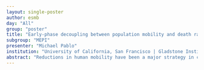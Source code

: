 ```yaml
---
layout: single-poster
author: esmb
day: "All"
group: "poster"
title: "Early-phase decoupling between population mobility and death rates"
subgroup: "MEPI"
presenter: "Michael Pablo"
institution: "University of California, San Francisco | Gladstone Institutes"
abstract: "Reductions in human mobility have been a major strategy in controlling COVID-19 transmissions. However, analysis of publicly available data has revealed decreases in COVID-19 death rates that precede mobility changes. This suggests that, in some regions, there are mobility-independent factor(s) slowing COVID-19 deaths. Given the disproportionate impact that COVID-19 has had among nursing homes both in the US and in other countries, we hypothesized that this high-risk population might have dominated early changes in mortality rate. Simulations of a two-population SEIRD model, where one population is more vulnerable, reveal that early-phase decoupling may occur if susceptible individuals in the more vulnerable population are depleted before mobility changes can occur. More work is needed to determine whether mortality in nursing homes explains regional early-phase decoupling."
---
```

